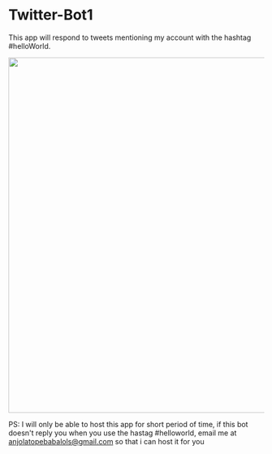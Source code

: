 # Twitter-Bot1
 This app will respond to tweets mentioning my account with the hashtag #helloWorld.


<img src="https://i.imgur.com/LWlHoc6.gif" width="1000" height="700" />  
                                                                  


PS: I will only be able to host this app for short period of time, if this bot doesn't reply you when you use the hastag #helloworld, email me at anjolatopebabalols@gmail.com so that i can host it for you

